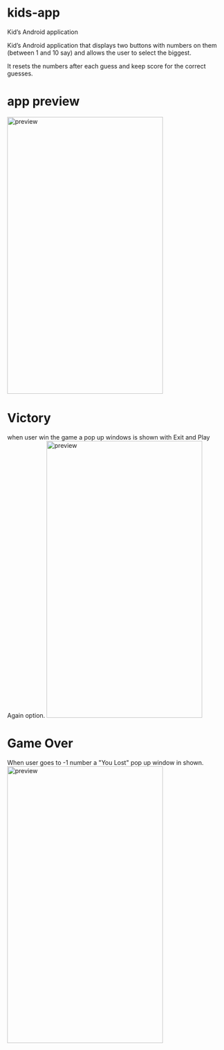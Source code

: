 # kids-app
Kid’s Android application

Kid’s Android application that displays two buttons with numbers on them (between 1 and 10 say) and allows the user to select the biggest. 

It  resets the numbers after each guess and keep score for the correct guesses. 

# app preview
<img src="https://i.imgur.com/4o3YP6v.png" alt="preview" width="360" height="640">

# Victory
when user win the game a pop up windows is shown with Exit and Play Again option.
<img src="https://i.imgur.com/dRFANXu.png" alt="preview" width="360" height="640">

# Game Over
When user goes to -1 number a "You Lost" pop up window in shown.
<img src="https://i.imgur.com/jRXOiZv.png" alt="preview" width="360" height="640">
